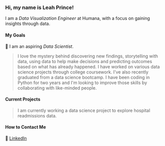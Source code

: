 
<!---
LeahPrince/LeahPrince is a ✨ special ✨ repository because its `README.md` (this file) appears on your GitHub profile.
You can click the Preview link to take a look at your changes.
--->

### Hi, my name is Leah Prince! 
I am a *Data Visualization Engineer* at Humana, with a focus on gaining insights through data. 
#### My Goals

:dizzy: I am an aspiring *Data Scientist*. 
>I love the mystery behind discovering new findings, storytelling with data, using data to help make decisions and predicting outcomes based 
>on what has already happened. 
I have worked on various data science projects through college coursework. I've also recently graduated from a data science bootcamp.
I have been coding in Python for two years and I'm looking to improve those skills by collaborating with like-minded people.

#### Current Projects
>I am currently working a data science project to explore hospital readmissions data.

#### How to Contact Me
:email: [LinkedIn](leah-prince-m-s-a-90a20818b) 

